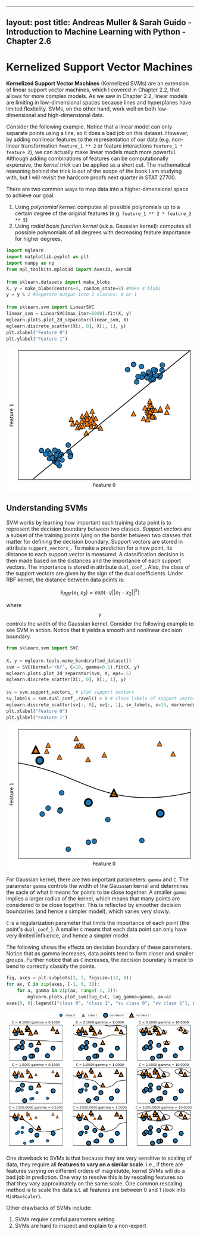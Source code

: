 
---
layout: post
title: Andreas Muller & Sarah Guido - Introduction to Machine Learning with Python - Chapter 2.6
---

# Kernelized Support Vector Machines

**Kernelized Support Vector Machines** (Kernelized SVMs) are an extension of linear support vector machines, which I covered in Chapter 2.2, that allows for more complex models. As we saw in Chapter 2.2, linear models are limiting in low-dimensional spaces because lines and hyperplanes have limited flexibility. SVMs, on the other hand, work well on both low-dimensional and high-dimensional data.

Consider the following example. Notice that a linear model can only separate points using a line, so it does a bad job on this dataset. However, by adding nonlinear features to the representation of our data (e.g. non-linear transformation `feature_1 ** 2` or feature interactions `feature_1 * feature_2`), we can actually make linear models much more powerful. Although adding combinations of features can be computationally expensive, the *kernel trick* can be applied as a short cut. The mathematical reasoning behind the trick is out of the scope of the book I am studying with, but I will revisit the hardcore proofs next quarter in STAT 27700.

There are two common ways to map data into a higher-dimensional space to achieve our goal:

1. Using *polynomial kernel*: computes all possible polynomials up to a certain degree of the original features (e.g. `feature_1 ** 2 * feature_2 ** 5`)
2. Using *radial basis function kernel* (a.k.a. Gaussian kernel): computes all possible polynomials of all degrees with decreasing feature importance for higher degrees.


```python
import mglearn
import matplotlib.pyplot as plt
import numpy as np
from mpl_toolkits.mplot3d import Axes3D, axes3d

from sklearn.datasets import make_blobs
X, y = make_blobs(centers=4, random_state=8) #Make 4 blobs
y = y % 2 #Seperate output into 2 classes: 0 or 1

from sklearn.svm import LinearSVC
linear_svm = LinearSVC(max_iter=5000).fit(X, y)
mglearn.plots.plot_2d_separator(linear_svm, X)
mglearn.discrete_scatter(X[:, 0], X[:, 1], y)
plt.xlabel("Feature 0")
plt.ylabel("Feature 1")
```


![Linear Boundary](/assets/pictures/Muller_2016_Chapter_2_6_1.png)
    


## Understanding SVMs

SVM works by learning how important each training data point is to represent the decision boundary between two classes. *Support vectors* are a subset of the training points lying on the border between two classes that matter for defining the decision boundary. Support vectors are stored in attribute `support_vectors_`. To make a prediction for a new point, its distance to each support vector is measured. A classification decision is then made based on the distances and the importance of each support vectors. The importance is stored in attribute `dual_coef_`. Also, the class of the support vectors are given by the sign of the dual coefficients. Under RBF kernel, the distance between data points is:

$$
k_{RBF}(x_1, x_2) = exp(-\gamma||x_1 - x_2||^2)
$$

where $$\gamma$$ controls the width of the Gaussian kernel. Consider the following example to see SVM in action. Notice that it yields a smooth and nonlinear decision boundary.


```python
from sklearn.svm import SVC

X, y = mglearn.tools.make_handcrafted_dataset()
svm = SVC(kernel='rbf', C=10, gamma=0.1).fit(X, y)
mglearn.plots.plot_2d_separator(svm, X, eps=.5)
mglearn.discrete_scatter(X[:, 0], X[:, 1], y)

sv = svm.support_vectors_ # plot support vectors
sv_labels = svm.dual_coef_.ravel() > 0 # class labels of support vectors are given by the sign of the dual coefficients
mglearn.discrete_scatter(sv[:, 0], sv[:, 1], sv_labels, s=15, markeredgewidth=3)
plt.xlabel("Feature 0")
plt.ylabel("Feature 1")
```


    
![SVM Boundary](/assets/pictures/Muller_2016_Chapter_2_6_2.png)
    


For Gaussian kernel, there are two important parameters: `gamma` and `C`. The parameter `gamma` controls the width of the Gaussian kernel and determines the sacle of what it means for points to be close together. A smaller `gamma` implies a larger radius of the kernel, which means that many points are considered to be close together. This is reflected by smoother decision boundaries (and hence a simpler model), which varies very slowly.

`C` is a regularization parameter that limits the importance of each point (the point's `dual_coef_`). A smaller `C` means that each data point can only have very limited influence, and hence a simpler model.

The following shows the effects on decision boundary of these parameters. Notice that as gamma increases, data points tend to form closer and smaller groups. Further notice that as `C` increases, the decision boundary is made to bend to correctly classify the points.


```python
fig, axes = plt.subplots(3, 3, figsize=(12, 8))
for ax, C in zip(axes, [-1, 0, 3]):
    for a, gamma in zip(ax, range(-1, 2)):
        mglearn.plots.plot_svm(log_C=C, log_gamma=gamma, ax=a)
axes[0, 0].legend(["class 0", "class 1", "sv class 0", "sv class 1"], ncol=4, loc=(.9, 1.2))
```


![SVM Parameters](/assets/pictures/Muller_2016_Chapter_2_6_3.png)
    


One drawback to SVMs is that because they are very sensitive to scaling of data, they require all **features to vary on a similar scale**. i.e., if there are features varying on different orders of magnitutde, kernel SVMs will do a bad job in prediction. One way to resolve this is by rescaling features so that they vary approximately on the same scale. One common rescaling method is to scale the data s.t. all features are between 0 and 1 (look into `MinMaxScaler`).

Other drawbacks of SVMs include:

1. SVMs require careful parameters setting
2. SVMs are hard to inspect and explain to a non-expert
